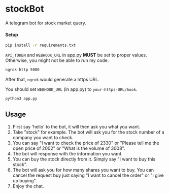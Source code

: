 # stockBot

A telegram bot for stock market query.

#### Setup
```sh
pip install -r requirements.txt
```

`API_TOKEN` and `WEBHOOK_URL` in app.py **MUST** be set to proper values.
Otherwise, you might not be able to run my code.

```sh
ngrok http 5000
```

After that, `ngrok` would generate a https URL.

You should set `WEBHOOK_URL` (in app.py) to `your-https-URL/hook`.

```sh
python3 app.py
```

## Usage

1. First say 'hello' to the bot, it will then ask you what you want.
2. Take "stock" for example. The bot will ask you for the stock number of a company you want to check.
3. You can say "I want to check the price of 2330" or "Please tell me the open price of 2002" or "What is the volume of 3008".
4. The bot will response with the information you want.
5. You can buy the stock directly from it. Simply say "I want to buy this stock".
6. The bot will ask you for how many shares you want to buy. You can cancel the request buy just saying "I want to cancel the order" or "I give up buying".
7. Enjoy the chat.
